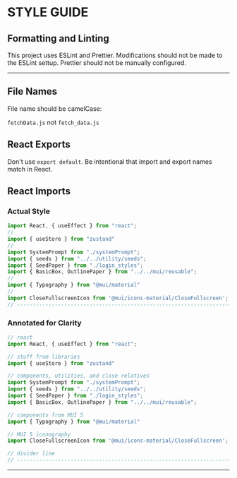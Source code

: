 # STYLE GUIDE

## Formatting and Linting ##

This project uses ESLint and Prettier.
Modifications should not be made to the ESLint settup. 
Prettier should not be manually configured.

---

## File Names

File name should be camelCase: 

`fetchData.js` not `fetch_data.js`

## React Exports

Don't use `export default`. 
Be intentional that import and export names match in React.

## React Imports

### Actual Style

``` javascript
import React, { useEffect } from "react";
//
import { useStore } from "zustand"
//
import SystemPrompt from "./systemPrompt";
import { seeds } from "../../utility/seeds";
import { SeedPaper } from "./login_styles";
import { BasicBox, OutlinePaper } from "../../mui/reusable";
//
import { Typography } from "@mui/material"
//
import CloseFullscreenIcon from '@mui/icons-material/CloseFullscreen';
// ----------------------------------------------------------------------
```

### Annotated for Clarity

``` javascript
// react
import React, { useEffect } from "react";

// stuff from libraries
import { useStore } from "zustand"

// components, utilities, and close relatives
import SystemPrompt from "./systemPrompt";
import { seeds } from "../../utility/seeds";
import { SeedPaper } from "./login_styles";
import { BasicBox, OutlinePaper } from "../../mui/reusable";

// components from MUI 5
import { Typography } from "@mui/material"

// MUI 5 iconography
import CloseFullscreenIcon from '@mui/icons-material/CloseFullscreen';

// divider line
// ----------------------------------------------------------------------
```

---

